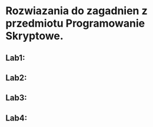 # Rozwiazania do zagadnien z przedmiotu Programowanie Skryptowe.

## Lab1:

## Lab2:

## Lab3:

## Lab4:
